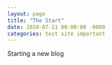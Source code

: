 ```yaml
---
layout: page
title: "The Start"
date: 2020-07-21 00:00:00 -0000
categories: test site important
---
```


Starting a new blog

